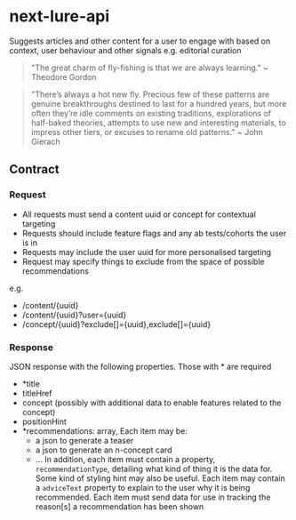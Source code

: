 # next-lure-api
Suggests articles and other content for a user to engage with based on context, user behaviour and other signals e.g. editorial curation

> "The great charm of fly-fishing is that we are always learning." ~ Theodore Gordon

> "There’s always a hot new fly. Precious few of these patterns are genuine breakthroughs destined to last for a hundred years, but more often they’re idle comments on existing traditions, explorations of half-baked theories, attempts to use new and interesting materials, to impress other tiers, or excuses to rename old patterns." ~ John Gierach

## Contract

### Request
- All requests must send a content uuid or concept for contextual targeting
- Requests should include feature flags and any ab tests/cohorts the user is in
- Requests may include the user uuid for more personalised targeting
- Request may specify things to exclude from the space of possible recommendations

e.g.
- /content/{uuid} 
- /content/{uuid}?user={uuid}
- /concept/{uuid}?exclude[]={uuid},exclude[]={uuid}

### Response
JSON response with the following properties. Those with * are required
- *title
- titleHref
- concept (possibly with additional data to enable features related to the concept)
- positionHint
- *recommendations: array, Each item may be:
  - a json to generate a teaser
  - a json to generate an n-concept card
  - ...
  In addition, each item must contain a property, `recommendationType`, detailing what kind of thing it is the data for. Some kind of styling hint may also be useful. Each item may contain a `adviceText` property to explain to the user why it is being recommended. Each item must send data for use in tracking the reason[s] a recommendation has been shown
